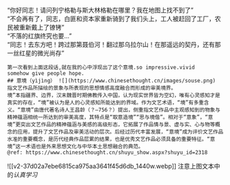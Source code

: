 “你好同志！请问列宁格勒与斯大林格勒在哪里？我在地图上找不到了”  
“不会再有了，同志，白匪和资本家重新骑到了我们头上，工人被赶回了工厂，农民被重新戴上了镣铐”  
“不落的红旗终究也要...”  
“同志！去东方吧！跨过那第聂伯河！翻过那乌拉尔山！在那遥远的契丹，还有那一丝红星的微光尚存”

	第一次看到上面这段话,就在我的心中浮现出了这个意境.so impressive.vivid
	somehow give people hope.
	## 意境（yìjìng） ![](https://www.chinesethought.cn/images/souse.png)
	指文艺作品所描绘的景象与所表现的思想情感高度融合而形成的审美境界。
	境”本指疆界、边界，汉末魏晋时期佛教传入中国，认为现实世界皆为空幻，唯有心灵感知才是真实的存在，“境”被认为是人的心灵感知所能达到的界域。作为文艺术语，“境”有多重含义。“意境”由唐代著名诗人王昌龄（？—756？）提出，侧重指文艺作品中主观感知到的物象与精神蕴涵相统一所达到的审美高度，其特点是“取意造境”“思与境偕”。相对于“意象”，“意境”更突出文艺作品的精神蕴涵与美感的高级形态，它拓展了作品情与景、虚与实、心与物等概念的应用，提升了文艺作品及审美活动的层次。后经过历代丰富发展，“意境”成为评价文艺作品水准的重要概念，是历代经典作品层累的结果，也是优秀文艺作品必须具备的重要特征。“意境”这一术语也是外来思想文化与中华本土思想融合的典范。
	@ref: https://www.chinesethought.cn/shuyu_show.aspx?shuyu_id=2318
	
![[v2-37d02a7ebe6815ca975aa3641f45d6db_1440w.webp]]
	注意上图文本中的*认真学习*
